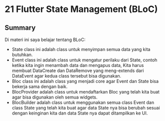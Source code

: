 # 21 Flutter State Management (BLoC)

## Summary

Di materi ini saya belajar tentang BLoC:

- State class ini adalah class untuk menyimpan semua data yang kita butuhkan.
- Event class ini adalah class untuk mengatur perilaku dari State, contoh ketika kita ingin menambah data dan mengapus data, Kita harus membuat DataCreate dan DataRemove yang meng-extends dari DataEvent agar kedua class tersebut bisa digunakan.
- Bloc class ini adalah class yang menjadi core agar Event dan State bisa bekerja sama dengan baik.
- BlocProvider adalah class untuk mendaftarkan Bloc yang telah kita buat agar bisa digunakan oleh semua widgets.
- BlocBuilder adalah class untuk menggunakan semua class Event dan class State yang telah kita buat agar data State nya bisa berubah sesuai dengan keinginan kita dan data State nya dapat ditampilkan ke UI.

